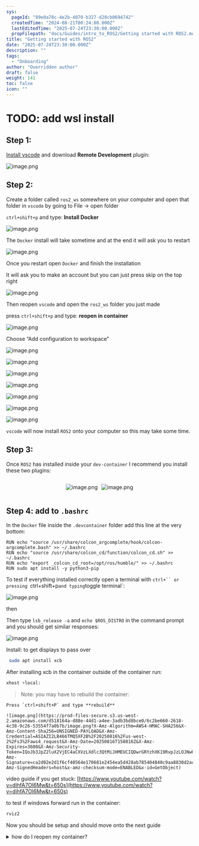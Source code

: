 ```yaml
---
sys:
  pageId: "89e0a78c-4e2b-4070-b327-d28cb0694742"
  createdTime: "2024-08-21T00:24:00.000Z"
  lastEditedTime: "2025-07-24T23:30:00.000Z"
  propFilepath: "docs/Guides/intro_to_ROS2/Getting started with ROS2.md"
title: "Getting started with ROS2"
date: "2025-07-24T23:30:00.000Z"
description: ""
tags:
  - "Onboarding"
author: "Overridden author"
draft: false
weight: 141
toc: false
icon: ""
---
```


# TODO: add wsl install

## Step 1:

[Install vscode](https://code.visualstudio.com/download) and download **Remote Development** plugin:

![image.png](https://prod-files-secure.s3.us-west-2.amazonaws.com/d518164a-d88e-44d1-a4ee-3adb3bd8bce0/efb52993-1881-4a40-b95e-6f020334f022/image.png?X-Amz-Algorithm=AWS4-HMAC-SHA256&X-Amz-Content-Sha256=UNSIGNED-PAYLOAD&X-Amz-Credential=ASIAZI2LB46673X65ORV%2F20250816%2Fus-west-2%2Fs3%2Faws4_request&X-Amz-Date=20250816T150804Z&X-Amz-Expires=3600&X-Amz-Security-Token=IQoJb3JpZ2luX2VjEC4aCXVzLXdlc3QtMiJIMEYCIQDJyuxRgqsb0ikiECgOPU1sBf4b9Rz4yIeO7RyVoAAKDgIhAPl6sck%2Fr3uQsClxbnYocTpK1iCWaBBDcBHqLwYEStDNKv8DCHcQABoMNjM3NDIzMTgzODA1IgwVGxkyo2FaKWloNAIq3APCM1hFFLFGyoqWjX6BSu35qdsi1LsM8mNpEZWEnQ6kwqV65kVrHNMCncbwsSz%2FibR%2F4Dqitd4PSdqVT7uoRzrRCI2%2FATU%2FCusH4ntXvgDQKrRIfVznkZjzgX5IczuGoEdJwQ4p9pVkWjFpCJSqHAW6llaJiYaZIPFSJPrb7isv%2Bq0Z9BpnxKjvPJL5IH24F%2BVCYRNxhqFGRyjkflrgkVJ7vsWGucFCDPwGlRXjQ93U5Oo%2B64YtDUZ9LIllO7ZMsBRYFu7fqO5xkVNw6afFw2I3%2ByEBcdsEDp5s7i3FtMLqLS9KNzva1M2F%2B9gmrnnAht2i1T8EPqDrKTDclJFv7CLcmN8%2BPwI2vSrUa2UU8klBtiEEvklymHiKnzNlilEUH7WbbWqbcVZ%2FNfv46gK8kBYrTnF44YDB3V9uKqJudo2SQvq843qjRfnWVOIlvmRj3FjhJU8yGEu6y%2FK5y2NW2KsfXpNe5KKoHu2ZAvu6PwYOZVfyhY2AW4klaCds3XVrLVsG7SwDQOEEdgQVg6vl%2FO0OU2IiKPl4C6ymlLF466cVUGJHHG7gyurHoFpBlmYfmy5%2FZMTbXocfV49TEXDaPRatbpUwdu8gZg9FCkGa%2BE%2FVbkS%2FwIefIV7kUr6WpTCzmILFBjqkAfC2PW%2B5HIcOL6%2BtfjFVA8BtLbRUPDXGiIHgzF3uRa3ctIyAejYqeUE%2BemlPdxct20IgYwxC35olC5EnwQFU5KSHcvensiEboUENlsyhLPhg0VZUppy80NyqSPGj9vj7YWr6ju4Gt8F%2BaKVxhjMjuz1c%2F9LrY32LjSEAP%2FBg1Kcd8c%2F1MWJrynnBWp0K6r%2FyhToEJliXfybiWjJDOF8b20322h%2FF&X-Amz-Signature=81de4c3411c80a18421bb96532179420401122c3527a17bcea9aa68c96d74e4f&X-Amz-SignedHeaders=host&x-amz-checksum-mode=ENABLED&x-id=GetObject)

## Step 2:

Create a folder called `ros2_ws` somewhere on your computer and open that folder in `vscode` by going to File → open folder 

`ctrl+shift+p` and type: **Install Docker**

![image.png](https://prod-files-secure.s3.us-west-2.amazonaws.com/d518164a-d88e-44d1-a4ee-3adb3bd8bce0/2269dc0e-1cd5-47ff-bceb-c04ad9b2eab0/image.png?X-Amz-Algorithm=AWS4-HMAC-SHA256&X-Amz-Content-Sha256=UNSIGNED-PAYLOAD&X-Amz-Credential=ASIAZI2LB46673X65ORV%2F20250816%2Fus-west-2%2Fs3%2Faws4_request&X-Amz-Date=20250816T150804Z&X-Amz-Expires=3600&X-Amz-Security-Token=IQoJb3JpZ2luX2VjEC4aCXVzLXdlc3QtMiJIMEYCIQDJyuxRgqsb0ikiECgOPU1sBf4b9Rz4yIeO7RyVoAAKDgIhAPl6sck%2Fr3uQsClxbnYocTpK1iCWaBBDcBHqLwYEStDNKv8DCHcQABoMNjM3NDIzMTgzODA1IgwVGxkyo2FaKWloNAIq3APCM1hFFLFGyoqWjX6BSu35qdsi1LsM8mNpEZWEnQ6kwqV65kVrHNMCncbwsSz%2FibR%2F4Dqitd4PSdqVT7uoRzrRCI2%2FATU%2FCusH4ntXvgDQKrRIfVznkZjzgX5IczuGoEdJwQ4p9pVkWjFpCJSqHAW6llaJiYaZIPFSJPrb7isv%2Bq0Z9BpnxKjvPJL5IH24F%2BVCYRNxhqFGRyjkflrgkVJ7vsWGucFCDPwGlRXjQ93U5Oo%2B64YtDUZ9LIllO7ZMsBRYFu7fqO5xkVNw6afFw2I3%2ByEBcdsEDp5s7i3FtMLqLS9KNzva1M2F%2B9gmrnnAht2i1T8EPqDrKTDclJFv7CLcmN8%2BPwI2vSrUa2UU8klBtiEEvklymHiKnzNlilEUH7WbbWqbcVZ%2FNfv46gK8kBYrTnF44YDB3V9uKqJudo2SQvq843qjRfnWVOIlvmRj3FjhJU8yGEu6y%2FK5y2NW2KsfXpNe5KKoHu2ZAvu6PwYOZVfyhY2AW4klaCds3XVrLVsG7SwDQOEEdgQVg6vl%2FO0OU2IiKPl4C6ymlLF466cVUGJHHG7gyurHoFpBlmYfmy5%2FZMTbXocfV49TEXDaPRatbpUwdu8gZg9FCkGa%2BE%2FVbkS%2FwIefIV7kUr6WpTCzmILFBjqkAfC2PW%2B5HIcOL6%2BtfjFVA8BtLbRUPDXGiIHgzF3uRa3ctIyAejYqeUE%2BemlPdxct20IgYwxC35olC5EnwQFU5KSHcvensiEboUENlsyhLPhg0VZUppy80NyqSPGj9vj7YWr6ju4Gt8F%2BaKVxhjMjuz1c%2F9LrY32LjSEAP%2FBg1Kcd8c%2F1MWJrynnBWp0K6r%2FyhToEJliXfybiWjJDOF8b20322h%2FF&X-Amz-Signature=67c2661ab10914b37c07a3d2445a507d9117d0d2d2e314db000b3fe85fcabc7c&X-Amz-SignedHeaders=host&x-amz-checksum-mode=ENABLED&x-id=GetObject)

The `Docker` install will take sometime and at the end it will ask you to restart

![image.png](https://prod-files-secure.s3.us-west-2.amazonaws.com/d518164a-d88e-44d1-a4ee-3adb3bd8bce0/ed233f78-be33-4b1f-b89c-9c346c0e961e/image.png?X-Amz-Algorithm=AWS4-HMAC-SHA256&X-Amz-Content-Sha256=UNSIGNED-PAYLOAD&X-Amz-Credential=ASIAZI2LB46673X65ORV%2F20250816%2Fus-west-2%2Fs3%2Faws4_request&X-Amz-Date=20250816T150804Z&X-Amz-Expires=3600&X-Amz-Security-Token=IQoJb3JpZ2luX2VjEC4aCXVzLXdlc3QtMiJIMEYCIQDJyuxRgqsb0ikiECgOPU1sBf4b9Rz4yIeO7RyVoAAKDgIhAPl6sck%2Fr3uQsClxbnYocTpK1iCWaBBDcBHqLwYEStDNKv8DCHcQABoMNjM3NDIzMTgzODA1IgwVGxkyo2FaKWloNAIq3APCM1hFFLFGyoqWjX6BSu35qdsi1LsM8mNpEZWEnQ6kwqV65kVrHNMCncbwsSz%2FibR%2F4Dqitd4PSdqVT7uoRzrRCI2%2FATU%2FCusH4ntXvgDQKrRIfVznkZjzgX5IczuGoEdJwQ4p9pVkWjFpCJSqHAW6llaJiYaZIPFSJPrb7isv%2Bq0Z9BpnxKjvPJL5IH24F%2BVCYRNxhqFGRyjkflrgkVJ7vsWGucFCDPwGlRXjQ93U5Oo%2B64YtDUZ9LIllO7ZMsBRYFu7fqO5xkVNw6afFw2I3%2ByEBcdsEDp5s7i3FtMLqLS9KNzva1M2F%2B9gmrnnAht2i1T8EPqDrKTDclJFv7CLcmN8%2BPwI2vSrUa2UU8klBtiEEvklymHiKnzNlilEUH7WbbWqbcVZ%2FNfv46gK8kBYrTnF44YDB3V9uKqJudo2SQvq843qjRfnWVOIlvmRj3FjhJU8yGEu6y%2FK5y2NW2KsfXpNe5KKoHu2ZAvu6PwYOZVfyhY2AW4klaCds3XVrLVsG7SwDQOEEdgQVg6vl%2FO0OU2IiKPl4C6ymlLF466cVUGJHHG7gyurHoFpBlmYfmy5%2FZMTbXocfV49TEXDaPRatbpUwdu8gZg9FCkGa%2BE%2FVbkS%2FwIefIV7kUr6WpTCzmILFBjqkAfC2PW%2B5HIcOL6%2BtfjFVA8BtLbRUPDXGiIHgzF3uRa3ctIyAejYqeUE%2BemlPdxct20IgYwxC35olC5EnwQFU5KSHcvensiEboUENlsyhLPhg0VZUppy80NyqSPGj9vj7YWr6ju4Gt8F%2BaKVxhjMjuz1c%2F9LrY32LjSEAP%2FBg1Kcd8c%2F1MWJrynnBWp0K6r%2FyhToEJliXfybiWjJDOF8b20322h%2FF&X-Amz-Signature=af2ee69873ef379e029b8a6d49da7144d490bae5303a4be04fea88541696ae01&X-Amz-SignedHeaders=host&x-amz-checksum-mode=ENABLED&x-id=GetObject)

Once you restart open `Docker` and finish the installation

It will ask you to make an account but you can just press skip on the top right

![image.png](https://prod-files-secure.s3.us-west-2.amazonaws.com/d518164a-d88e-44d1-a4ee-3adb3bd8bce0/21010ad9-1659-4fd9-9f59-9932a09b2a3d/image.png?X-Amz-Algorithm=AWS4-HMAC-SHA256&X-Amz-Content-Sha256=UNSIGNED-PAYLOAD&X-Amz-Credential=ASIAZI2LB46673X65ORV%2F20250816%2Fus-west-2%2Fs3%2Faws4_request&X-Amz-Date=20250816T150804Z&X-Amz-Expires=3600&X-Amz-Security-Token=IQoJb3JpZ2luX2VjEC4aCXVzLXdlc3QtMiJIMEYCIQDJyuxRgqsb0ikiECgOPU1sBf4b9Rz4yIeO7RyVoAAKDgIhAPl6sck%2Fr3uQsClxbnYocTpK1iCWaBBDcBHqLwYEStDNKv8DCHcQABoMNjM3NDIzMTgzODA1IgwVGxkyo2FaKWloNAIq3APCM1hFFLFGyoqWjX6BSu35qdsi1LsM8mNpEZWEnQ6kwqV65kVrHNMCncbwsSz%2FibR%2F4Dqitd4PSdqVT7uoRzrRCI2%2FATU%2FCusH4ntXvgDQKrRIfVznkZjzgX5IczuGoEdJwQ4p9pVkWjFpCJSqHAW6llaJiYaZIPFSJPrb7isv%2Bq0Z9BpnxKjvPJL5IH24F%2BVCYRNxhqFGRyjkflrgkVJ7vsWGucFCDPwGlRXjQ93U5Oo%2B64YtDUZ9LIllO7ZMsBRYFu7fqO5xkVNw6afFw2I3%2ByEBcdsEDp5s7i3FtMLqLS9KNzva1M2F%2B9gmrnnAht2i1T8EPqDrKTDclJFv7CLcmN8%2BPwI2vSrUa2UU8klBtiEEvklymHiKnzNlilEUH7WbbWqbcVZ%2FNfv46gK8kBYrTnF44YDB3V9uKqJudo2SQvq843qjRfnWVOIlvmRj3FjhJU8yGEu6y%2FK5y2NW2KsfXpNe5KKoHu2ZAvu6PwYOZVfyhY2AW4klaCds3XVrLVsG7SwDQOEEdgQVg6vl%2FO0OU2IiKPl4C6ymlLF466cVUGJHHG7gyurHoFpBlmYfmy5%2FZMTbXocfV49TEXDaPRatbpUwdu8gZg9FCkGa%2BE%2FVbkS%2FwIefIV7kUr6WpTCzmILFBjqkAfC2PW%2B5HIcOL6%2BtfjFVA8BtLbRUPDXGiIHgzF3uRa3ctIyAejYqeUE%2BemlPdxct20IgYwxC35olC5EnwQFU5KSHcvensiEboUENlsyhLPhg0VZUppy80NyqSPGj9vj7YWr6ju4Gt8F%2BaKVxhjMjuz1c%2F9LrY32LjSEAP%2FBg1Kcd8c%2F1MWJrynnBWp0K6r%2FyhToEJliXfybiWjJDOF8b20322h%2FF&X-Amz-Signature=b159f7c4ab311be4460b10e7b4bf652a707550a6bdf2fac365c2246a708ed445&X-Amz-SignedHeaders=host&x-amz-checksum-mode=ENABLED&x-id=GetObject)

Then reopen `vscode` and open the `ros2_ws` folder you just made

press `ctrl+shift+p` and type: **reopen in container**

![image.png](https://prod-files-secure.s3.us-west-2.amazonaws.com/d518164a-d88e-44d1-a4ee-3adb3bd8bce0/4e93b8c2-41ad-488c-8095-c74205196118/image.png?X-Amz-Algorithm=AWS4-HMAC-SHA256&X-Amz-Content-Sha256=UNSIGNED-PAYLOAD&X-Amz-Credential=ASIAZI2LB46673X65ORV%2F20250816%2Fus-west-2%2Fs3%2Faws4_request&X-Amz-Date=20250816T150804Z&X-Amz-Expires=3600&X-Amz-Security-Token=IQoJb3JpZ2luX2VjEC4aCXVzLXdlc3QtMiJIMEYCIQDJyuxRgqsb0ikiECgOPU1sBf4b9Rz4yIeO7RyVoAAKDgIhAPl6sck%2Fr3uQsClxbnYocTpK1iCWaBBDcBHqLwYEStDNKv8DCHcQABoMNjM3NDIzMTgzODA1IgwVGxkyo2FaKWloNAIq3APCM1hFFLFGyoqWjX6BSu35qdsi1LsM8mNpEZWEnQ6kwqV65kVrHNMCncbwsSz%2FibR%2F4Dqitd4PSdqVT7uoRzrRCI2%2FATU%2FCusH4ntXvgDQKrRIfVznkZjzgX5IczuGoEdJwQ4p9pVkWjFpCJSqHAW6llaJiYaZIPFSJPrb7isv%2Bq0Z9BpnxKjvPJL5IH24F%2BVCYRNxhqFGRyjkflrgkVJ7vsWGucFCDPwGlRXjQ93U5Oo%2B64YtDUZ9LIllO7ZMsBRYFu7fqO5xkVNw6afFw2I3%2ByEBcdsEDp5s7i3FtMLqLS9KNzva1M2F%2B9gmrnnAht2i1T8EPqDrKTDclJFv7CLcmN8%2BPwI2vSrUa2UU8klBtiEEvklymHiKnzNlilEUH7WbbWqbcVZ%2FNfv46gK8kBYrTnF44YDB3V9uKqJudo2SQvq843qjRfnWVOIlvmRj3FjhJU8yGEu6y%2FK5y2NW2KsfXpNe5KKoHu2ZAvu6PwYOZVfyhY2AW4klaCds3XVrLVsG7SwDQOEEdgQVg6vl%2FO0OU2IiKPl4C6ymlLF466cVUGJHHG7gyurHoFpBlmYfmy5%2FZMTbXocfV49TEXDaPRatbpUwdu8gZg9FCkGa%2BE%2FVbkS%2FwIefIV7kUr6WpTCzmILFBjqkAfC2PW%2B5HIcOL6%2BtfjFVA8BtLbRUPDXGiIHgzF3uRa3ctIyAejYqeUE%2BemlPdxct20IgYwxC35olC5EnwQFU5KSHcvensiEboUENlsyhLPhg0VZUppy80NyqSPGj9vj7YWr6ju4Gt8F%2BaKVxhjMjuz1c%2F9LrY32LjSEAP%2FBg1Kcd8c%2F1MWJrynnBWp0K6r%2FyhToEJliXfybiWjJDOF8b20322h%2FF&X-Amz-Signature=e623f24104634783affb468d517bf361132466fd45f71613499b34bdf612da8d&X-Amz-SignedHeaders=host&x-amz-checksum-mode=ENABLED&x-id=GetObject)

Choose “Add configuration to workspace”

![image.png](https://prod-files-secure.s3.us-west-2.amazonaws.com/d518164a-d88e-44d1-a4ee-3adb3bd8bce0/9560b282-5060-4989-ba37-97e7b2c22476/image.png?X-Amz-Algorithm=AWS4-HMAC-SHA256&X-Amz-Content-Sha256=UNSIGNED-PAYLOAD&X-Amz-Credential=ASIAZI2LB46673X65ORV%2F20250816%2Fus-west-2%2Fs3%2Faws4_request&X-Amz-Date=20250816T150804Z&X-Amz-Expires=3600&X-Amz-Security-Token=IQoJb3JpZ2luX2VjEC4aCXVzLXdlc3QtMiJIMEYCIQDJyuxRgqsb0ikiECgOPU1sBf4b9Rz4yIeO7RyVoAAKDgIhAPl6sck%2Fr3uQsClxbnYocTpK1iCWaBBDcBHqLwYEStDNKv8DCHcQABoMNjM3NDIzMTgzODA1IgwVGxkyo2FaKWloNAIq3APCM1hFFLFGyoqWjX6BSu35qdsi1LsM8mNpEZWEnQ6kwqV65kVrHNMCncbwsSz%2FibR%2F4Dqitd4PSdqVT7uoRzrRCI2%2FATU%2FCusH4ntXvgDQKrRIfVznkZjzgX5IczuGoEdJwQ4p9pVkWjFpCJSqHAW6llaJiYaZIPFSJPrb7isv%2Bq0Z9BpnxKjvPJL5IH24F%2BVCYRNxhqFGRyjkflrgkVJ7vsWGucFCDPwGlRXjQ93U5Oo%2B64YtDUZ9LIllO7ZMsBRYFu7fqO5xkVNw6afFw2I3%2ByEBcdsEDp5s7i3FtMLqLS9KNzva1M2F%2B9gmrnnAht2i1T8EPqDrKTDclJFv7CLcmN8%2BPwI2vSrUa2UU8klBtiEEvklymHiKnzNlilEUH7WbbWqbcVZ%2FNfv46gK8kBYrTnF44YDB3V9uKqJudo2SQvq843qjRfnWVOIlvmRj3FjhJU8yGEu6y%2FK5y2NW2KsfXpNe5KKoHu2ZAvu6PwYOZVfyhY2AW4klaCds3XVrLVsG7SwDQOEEdgQVg6vl%2FO0OU2IiKPl4C6ymlLF466cVUGJHHG7gyurHoFpBlmYfmy5%2FZMTbXocfV49TEXDaPRatbpUwdu8gZg9FCkGa%2BE%2FVbkS%2FwIefIV7kUr6WpTCzmILFBjqkAfC2PW%2B5HIcOL6%2BtfjFVA8BtLbRUPDXGiIHgzF3uRa3ctIyAejYqeUE%2BemlPdxct20IgYwxC35olC5EnwQFU5KSHcvensiEboUENlsyhLPhg0VZUppy80NyqSPGj9vj7YWr6ju4Gt8F%2BaKVxhjMjuz1c%2F9LrY32LjSEAP%2FBg1Kcd8c%2F1MWJrynnBWp0K6r%2FyhToEJliXfybiWjJDOF8b20322h%2FF&X-Amz-Signature=11735492b0a0ca500dd185c8a099bd0ec2fe260a3ffbc9b0735a565ef3221bd9&X-Amz-SignedHeaders=host&x-amz-checksum-mode=ENABLED&x-id=GetObject)

![image.png](https://prod-files-secure.s3.us-west-2.amazonaws.com/d518164a-d88e-44d1-a4ee-3adb3bd8bce0/2ee63f81-886b-48e8-a553-dc6e5eac99e4/image.png?X-Amz-Algorithm=AWS4-HMAC-SHA256&X-Amz-Content-Sha256=UNSIGNED-PAYLOAD&X-Amz-Credential=ASIAZI2LB46673X65ORV%2F20250816%2Fus-west-2%2Fs3%2Faws4_request&X-Amz-Date=20250816T150804Z&X-Amz-Expires=3600&X-Amz-Security-Token=IQoJb3JpZ2luX2VjEC4aCXVzLXdlc3QtMiJIMEYCIQDJyuxRgqsb0ikiECgOPU1sBf4b9Rz4yIeO7RyVoAAKDgIhAPl6sck%2Fr3uQsClxbnYocTpK1iCWaBBDcBHqLwYEStDNKv8DCHcQABoMNjM3NDIzMTgzODA1IgwVGxkyo2FaKWloNAIq3APCM1hFFLFGyoqWjX6BSu35qdsi1LsM8mNpEZWEnQ6kwqV65kVrHNMCncbwsSz%2FibR%2F4Dqitd4PSdqVT7uoRzrRCI2%2FATU%2FCusH4ntXvgDQKrRIfVznkZjzgX5IczuGoEdJwQ4p9pVkWjFpCJSqHAW6llaJiYaZIPFSJPrb7isv%2Bq0Z9BpnxKjvPJL5IH24F%2BVCYRNxhqFGRyjkflrgkVJ7vsWGucFCDPwGlRXjQ93U5Oo%2B64YtDUZ9LIllO7ZMsBRYFu7fqO5xkVNw6afFw2I3%2ByEBcdsEDp5s7i3FtMLqLS9KNzva1M2F%2B9gmrnnAht2i1T8EPqDrKTDclJFv7CLcmN8%2BPwI2vSrUa2UU8klBtiEEvklymHiKnzNlilEUH7WbbWqbcVZ%2FNfv46gK8kBYrTnF44YDB3V9uKqJudo2SQvq843qjRfnWVOIlvmRj3FjhJU8yGEu6y%2FK5y2NW2KsfXpNe5KKoHu2ZAvu6PwYOZVfyhY2AW4klaCds3XVrLVsG7SwDQOEEdgQVg6vl%2FO0OU2IiKPl4C6ymlLF466cVUGJHHG7gyurHoFpBlmYfmy5%2FZMTbXocfV49TEXDaPRatbpUwdu8gZg9FCkGa%2BE%2FVbkS%2FwIefIV7kUr6WpTCzmILFBjqkAfC2PW%2B5HIcOL6%2BtfjFVA8BtLbRUPDXGiIHgzF3uRa3ctIyAejYqeUE%2BemlPdxct20IgYwxC35olC5EnwQFU5KSHcvensiEboUENlsyhLPhg0VZUppy80NyqSPGj9vj7YWr6ju4Gt8F%2BaKVxhjMjuz1c%2F9LrY32LjSEAP%2FBg1Kcd8c%2F1MWJrynnBWp0K6r%2FyhToEJliXfybiWjJDOF8b20322h%2FF&X-Amz-Signature=ea1497cb259c430a6471f28d57a4bb4d045f8e78b2c38f84768f5397114d37b6&X-Amz-SignedHeaders=host&x-amz-checksum-mode=ENABLED&x-id=GetObject)

![image.png](https://prod-files-secure.s3.us-west-2.amazonaws.com/d518164a-d88e-44d1-a4ee-3adb3bd8bce0/e0fd626c-c8b6-4b2c-95d1-fa4c26514504/image.png?X-Amz-Algorithm=AWS4-HMAC-SHA256&X-Amz-Content-Sha256=UNSIGNED-PAYLOAD&X-Amz-Credential=ASIAZI2LB46673X65ORV%2F20250816%2Fus-west-2%2Fs3%2Faws4_request&X-Amz-Date=20250816T150804Z&X-Amz-Expires=3600&X-Amz-Security-Token=IQoJb3JpZ2luX2VjEC4aCXVzLXdlc3QtMiJIMEYCIQDJyuxRgqsb0ikiECgOPU1sBf4b9Rz4yIeO7RyVoAAKDgIhAPl6sck%2Fr3uQsClxbnYocTpK1iCWaBBDcBHqLwYEStDNKv8DCHcQABoMNjM3NDIzMTgzODA1IgwVGxkyo2FaKWloNAIq3APCM1hFFLFGyoqWjX6BSu35qdsi1LsM8mNpEZWEnQ6kwqV65kVrHNMCncbwsSz%2FibR%2F4Dqitd4PSdqVT7uoRzrRCI2%2FATU%2FCusH4ntXvgDQKrRIfVznkZjzgX5IczuGoEdJwQ4p9pVkWjFpCJSqHAW6llaJiYaZIPFSJPrb7isv%2Bq0Z9BpnxKjvPJL5IH24F%2BVCYRNxhqFGRyjkflrgkVJ7vsWGucFCDPwGlRXjQ93U5Oo%2B64YtDUZ9LIllO7ZMsBRYFu7fqO5xkVNw6afFw2I3%2ByEBcdsEDp5s7i3FtMLqLS9KNzva1M2F%2B9gmrnnAht2i1T8EPqDrKTDclJFv7CLcmN8%2BPwI2vSrUa2UU8klBtiEEvklymHiKnzNlilEUH7WbbWqbcVZ%2FNfv46gK8kBYrTnF44YDB3V9uKqJudo2SQvq843qjRfnWVOIlvmRj3FjhJU8yGEu6y%2FK5y2NW2KsfXpNe5KKoHu2ZAvu6PwYOZVfyhY2AW4klaCds3XVrLVsG7SwDQOEEdgQVg6vl%2FO0OU2IiKPl4C6ymlLF466cVUGJHHG7gyurHoFpBlmYfmy5%2FZMTbXocfV49TEXDaPRatbpUwdu8gZg9FCkGa%2BE%2FVbkS%2FwIefIV7kUr6WpTCzmILFBjqkAfC2PW%2B5HIcOL6%2BtfjFVA8BtLbRUPDXGiIHgzF3uRa3ctIyAejYqeUE%2BemlPdxct20IgYwxC35olC5EnwQFU5KSHcvensiEboUENlsyhLPhg0VZUppy80NyqSPGj9vj7YWr6ju4Gt8F%2BaKVxhjMjuz1c%2F9LrY32LjSEAP%2FBg1Kcd8c%2F1MWJrynnBWp0K6r%2FyhToEJliXfybiWjJDOF8b20322h%2FF&X-Amz-Signature=a8f427d62ca8f6dc9301a58d8c4373adb071a809344e19ee283d1d87c8fba3c4&X-Amz-SignedHeaders=host&x-amz-checksum-mode=ENABLED&x-id=GetObject)

![image.png](https://prod-files-secure.s3.us-west-2.amazonaws.com/d518164a-d88e-44d1-a4ee-3adb3bd8bce0/a2e13f50-d2ab-4719-a4c2-7ced634bfc9d/image.png?X-Amz-Algorithm=AWS4-HMAC-SHA256&X-Amz-Content-Sha256=UNSIGNED-PAYLOAD&X-Amz-Credential=ASIAZI2LB46673X65ORV%2F20250816%2Fus-west-2%2Fs3%2Faws4_request&X-Amz-Date=20250816T150804Z&X-Amz-Expires=3600&X-Amz-Security-Token=IQoJb3JpZ2luX2VjEC4aCXVzLXdlc3QtMiJIMEYCIQDJyuxRgqsb0ikiECgOPU1sBf4b9Rz4yIeO7RyVoAAKDgIhAPl6sck%2Fr3uQsClxbnYocTpK1iCWaBBDcBHqLwYEStDNKv8DCHcQABoMNjM3NDIzMTgzODA1IgwVGxkyo2FaKWloNAIq3APCM1hFFLFGyoqWjX6BSu35qdsi1LsM8mNpEZWEnQ6kwqV65kVrHNMCncbwsSz%2FibR%2F4Dqitd4PSdqVT7uoRzrRCI2%2FATU%2FCusH4ntXvgDQKrRIfVznkZjzgX5IczuGoEdJwQ4p9pVkWjFpCJSqHAW6llaJiYaZIPFSJPrb7isv%2Bq0Z9BpnxKjvPJL5IH24F%2BVCYRNxhqFGRyjkflrgkVJ7vsWGucFCDPwGlRXjQ93U5Oo%2B64YtDUZ9LIllO7ZMsBRYFu7fqO5xkVNw6afFw2I3%2ByEBcdsEDp5s7i3FtMLqLS9KNzva1M2F%2B9gmrnnAht2i1T8EPqDrKTDclJFv7CLcmN8%2BPwI2vSrUa2UU8klBtiEEvklymHiKnzNlilEUH7WbbWqbcVZ%2FNfv46gK8kBYrTnF44YDB3V9uKqJudo2SQvq843qjRfnWVOIlvmRj3FjhJU8yGEu6y%2FK5y2NW2KsfXpNe5KKoHu2ZAvu6PwYOZVfyhY2AW4klaCds3XVrLVsG7SwDQOEEdgQVg6vl%2FO0OU2IiKPl4C6ymlLF466cVUGJHHG7gyurHoFpBlmYfmy5%2FZMTbXocfV49TEXDaPRatbpUwdu8gZg9FCkGa%2BE%2FVbkS%2FwIefIV7kUr6WpTCzmILFBjqkAfC2PW%2B5HIcOL6%2BtfjFVA8BtLbRUPDXGiIHgzF3uRa3ctIyAejYqeUE%2BemlPdxct20IgYwxC35olC5EnwQFU5KSHcvensiEboUENlsyhLPhg0VZUppy80NyqSPGj9vj7YWr6ju4Gt8F%2BaKVxhjMjuz1c%2F9LrY32LjSEAP%2FBg1Kcd8c%2F1MWJrynnBWp0K6r%2FyhToEJliXfybiWjJDOF8b20322h%2FF&X-Amz-Signature=7a53e897d419f249711de81b607e479fbb945093377828c891166e83162dd61e&X-Amz-SignedHeaders=host&x-amz-checksum-mode=ENABLED&x-id=GetObject)

![image.png](https://prod-files-secure.s3.us-west-2.amazonaws.com/d518164a-d88e-44d1-a4ee-3adb3bd8bce0/6cc478ad-aaba-4bf7-9fcc-403277ab896c/image.png?X-Amz-Algorithm=AWS4-HMAC-SHA256&X-Amz-Content-Sha256=UNSIGNED-PAYLOAD&X-Amz-Credential=ASIAZI2LB46673X65ORV%2F20250816%2Fus-west-2%2Fs3%2Faws4_request&X-Amz-Date=20250816T150804Z&X-Amz-Expires=3600&X-Amz-Security-Token=IQoJb3JpZ2luX2VjEC4aCXVzLXdlc3QtMiJIMEYCIQDJyuxRgqsb0ikiECgOPU1sBf4b9Rz4yIeO7RyVoAAKDgIhAPl6sck%2Fr3uQsClxbnYocTpK1iCWaBBDcBHqLwYEStDNKv8DCHcQABoMNjM3NDIzMTgzODA1IgwVGxkyo2FaKWloNAIq3APCM1hFFLFGyoqWjX6BSu35qdsi1LsM8mNpEZWEnQ6kwqV65kVrHNMCncbwsSz%2FibR%2F4Dqitd4PSdqVT7uoRzrRCI2%2FATU%2FCusH4ntXvgDQKrRIfVznkZjzgX5IczuGoEdJwQ4p9pVkWjFpCJSqHAW6llaJiYaZIPFSJPrb7isv%2Bq0Z9BpnxKjvPJL5IH24F%2BVCYRNxhqFGRyjkflrgkVJ7vsWGucFCDPwGlRXjQ93U5Oo%2B64YtDUZ9LIllO7ZMsBRYFu7fqO5xkVNw6afFw2I3%2ByEBcdsEDp5s7i3FtMLqLS9KNzva1M2F%2B9gmrnnAht2i1T8EPqDrKTDclJFv7CLcmN8%2BPwI2vSrUa2UU8klBtiEEvklymHiKnzNlilEUH7WbbWqbcVZ%2FNfv46gK8kBYrTnF44YDB3V9uKqJudo2SQvq843qjRfnWVOIlvmRj3FjhJU8yGEu6y%2FK5y2NW2KsfXpNe5KKoHu2ZAvu6PwYOZVfyhY2AW4klaCds3XVrLVsG7SwDQOEEdgQVg6vl%2FO0OU2IiKPl4C6ymlLF466cVUGJHHG7gyurHoFpBlmYfmy5%2FZMTbXocfV49TEXDaPRatbpUwdu8gZg9FCkGa%2BE%2FVbkS%2FwIefIV7kUr6WpTCzmILFBjqkAfC2PW%2B5HIcOL6%2BtfjFVA8BtLbRUPDXGiIHgzF3uRa3ctIyAejYqeUE%2BemlPdxct20IgYwxC35olC5EnwQFU5KSHcvensiEboUENlsyhLPhg0VZUppy80NyqSPGj9vj7YWr6ju4Gt8F%2BaKVxhjMjuz1c%2F9LrY32LjSEAP%2FBg1Kcd8c%2F1MWJrynnBWp0K6r%2FyhToEJliXfybiWjJDOF8b20322h%2FF&X-Amz-Signature=2f447ed2f1ead1b2c8d40ce07b400100dd098aa14d734aaf20b8a33ac7313004&X-Amz-SignedHeaders=host&x-amz-checksum-mode=ENABLED&x-id=GetObject)

![image.png](https://prod-files-secure.s3.us-west-2.amazonaws.com/d518164a-d88e-44d1-a4ee-3adb3bd8bce0/53255b28-f75e-430f-b9e3-c0ac8577e42b/image.png?X-Amz-Algorithm=AWS4-HMAC-SHA256&X-Amz-Content-Sha256=UNSIGNED-PAYLOAD&X-Amz-Credential=ASIAZI2LB46673X65ORV%2F20250816%2Fus-west-2%2Fs3%2Faws4_request&X-Amz-Date=20250816T150804Z&X-Amz-Expires=3600&X-Amz-Security-Token=IQoJb3JpZ2luX2VjEC4aCXVzLXdlc3QtMiJIMEYCIQDJyuxRgqsb0ikiECgOPU1sBf4b9Rz4yIeO7RyVoAAKDgIhAPl6sck%2Fr3uQsClxbnYocTpK1iCWaBBDcBHqLwYEStDNKv8DCHcQABoMNjM3NDIzMTgzODA1IgwVGxkyo2FaKWloNAIq3APCM1hFFLFGyoqWjX6BSu35qdsi1LsM8mNpEZWEnQ6kwqV65kVrHNMCncbwsSz%2FibR%2F4Dqitd4PSdqVT7uoRzrRCI2%2FATU%2FCusH4ntXvgDQKrRIfVznkZjzgX5IczuGoEdJwQ4p9pVkWjFpCJSqHAW6llaJiYaZIPFSJPrb7isv%2Bq0Z9BpnxKjvPJL5IH24F%2BVCYRNxhqFGRyjkflrgkVJ7vsWGucFCDPwGlRXjQ93U5Oo%2B64YtDUZ9LIllO7ZMsBRYFu7fqO5xkVNw6afFw2I3%2ByEBcdsEDp5s7i3FtMLqLS9KNzva1M2F%2B9gmrnnAht2i1T8EPqDrKTDclJFv7CLcmN8%2BPwI2vSrUa2UU8klBtiEEvklymHiKnzNlilEUH7WbbWqbcVZ%2FNfv46gK8kBYrTnF44YDB3V9uKqJudo2SQvq843qjRfnWVOIlvmRj3FjhJU8yGEu6y%2FK5y2NW2KsfXpNe5KKoHu2ZAvu6PwYOZVfyhY2AW4klaCds3XVrLVsG7SwDQOEEdgQVg6vl%2FO0OU2IiKPl4C6ymlLF466cVUGJHHG7gyurHoFpBlmYfmy5%2FZMTbXocfV49TEXDaPRatbpUwdu8gZg9FCkGa%2BE%2FVbkS%2FwIefIV7kUr6WpTCzmILFBjqkAfC2PW%2B5HIcOL6%2BtfjFVA8BtLbRUPDXGiIHgzF3uRa3ctIyAejYqeUE%2BemlPdxct20IgYwxC35olC5EnwQFU5KSHcvensiEboUENlsyhLPhg0VZUppy80NyqSPGj9vj7YWr6ju4Gt8F%2BaKVxhjMjuz1c%2F9LrY32LjSEAP%2FBg1Kcd8c%2F1MWJrynnBWp0K6r%2FyhToEJliXfybiWjJDOF8b20322h%2FF&X-Amz-Signature=c1fee132cddc5c3be90a1a9e6d34b1b24611da734461d213c30d9f4760b2097f&X-Amz-SignedHeaders=host&x-amz-checksum-mode=ENABLED&x-id=GetObject)

![image.png](https://prod-files-secure.s3.us-west-2.amazonaws.com/d518164a-d88e-44d1-a4ee-3adb3bd8bce0/7c562767-5af9-4ffb-97d1-327bcdf4ee00/image.png?X-Amz-Algorithm=AWS4-HMAC-SHA256&X-Amz-Content-Sha256=UNSIGNED-PAYLOAD&X-Amz-Credential=ASIAZI2LB46673X65ORV%2F20250816%2Fus-west-2%2Fs3%2Faws4_request&X-Amz-Date=20250816T150804Z&X-Amz-Expires=3600&X-Amz-Security-Token=IQoJb3JpZ2luX2VjEC4aCXVzLXdlc3QtMiJIMEYCIQDJyuxRgqsb0ikiECgOPU1sBf4b9Rz4yIeO7RyVoAAKDgIhAPl6sck%2Fr3uQsClxbnYocTpK1iCWaBBDcBHqLwYEStDNKv8DCHcQABoMNjM3NDIzMTgzODA1IgwVGxkyo2FaKWloNAIq3APCM1hFFLFGyoqWjX6BSu35qdsi1LsM8mNpEZWEnQ6kwqV65kVrHNMCncbwsSz%2FibR%2F4Dqitd4PSdqVT7uoRzrRCI2%2FATU%2FCusH4ntXvgDQKrRIfVznkZjzgX5IczuGoEdJwQ4p9pVkWjFpCJSqHAW6llaJiYaZIPFSJPrb7isv%2Bq0Z9BpnxKjvPJL5IH24F%2BVCYRNxhqFGRyjkflrgkVJ7vsWGucFCDPwGlRXjQ93U5Oo%2B64YtDUZ9LIllO7ZMsBRYFu7fqO5xkVNw6afFw2I3%2ByEBcdsEDp5s7i3FtMLqLS9KNzva1M2F%2B9gmrnnAht2i1T8EPqDrKTDclJFv7CLcmN8%2BPwI2vSrUa2UU8klBtiEEvklymHiKnzNlilEUH7WbbWqbcVZ%2FNfv46gK8kBYrTnF44YDB3V9uKqJudo2SQvq843qjRfnWVOIlvmRj3FjhJU8yGEu6y%2FK5y2NW2KsfXpNe5KKoHu2ZAvu6PwYOZVfyhY2AW4klaCds3XVrLVsG7SwDQOEEdgQVg6vl%2FO0OU2IiKPl4C6ymlLF466cVUGJHHG7gyurHoFpBlmYfmy5%2FZMTbXocfV49TEXDaPRatbpUwdu8gZg9FCkGa%2BE%2FVbkS%2FwIefIV7kUr6WpTCzmILFBjqkAfC2PW%2B5HIcOL6%2BtfjFVA8BtLbRUPDXGiIHgzF3uRa3ctIyAejYqeUE%2BemlPdxct20IgYwxC35olC5EnwQFU5KSHcvensiEboUENlsyhLPhg0VZUppy80NyqSPGj9vj7YWr6ju4Gt8F%2BaKVxhjMjuz1c%2F9LrY32LjSEAP%2FBg1Kcd8c%2F1MWJrynnBWp0K6r%2FyhToEJliXfybiWjJDOF8b20322h%2FF&X-Amz-Signature=a43d44e3f18aea1bf615381f2fb37fc7f0e38de41ef99383eb0dec58a8dc30b8&X-Amz-SignedHeaders=host&x-amz-checksum-mode=ENABLED&x-id=GetObject)

`vscode` will now install `ROS2` onto your computer so this may take some time.

## Step 3:

Once `ROS2` has installed inside your `dev-container` I recommend you install these two plugins:

<div style="display: flex;flex-direction: row; column-gap:10px; max-width: 630px;justify-content: center;">
<div>

![image.png](https://prod-files-secure.s3.us-west-2.amazonaws.com/d518164a-d88e-44d1-a4ee-3adb3bd8bce0/3fc3d550-5a54-4ba1-ba6b-faa01cdb7369/image.png?X-Amz-Algorithm=AWS4-HMAC-SHA256&X-Amz-Content-Sha256=UNSIGNED-PAYLOAD&X-Amz-Credential=ASIAZI2LB466XJFH3VL4%2F20250816%2Fus-west-2%2Fs3%2Faws4_request&X-Amz-Date=20250816T150814Z&X-Amz-Expires=3600&X-Amz-Security-Token=IQoJb3JpZ2luX2VjEC4aCXVzLXdlc3QtMiJHMEUCIQClP5TUO%2BUQ%2BKj8q5TQdId4g%2Bh6%2FYaWPzT247JbqyPKhwIgetgZp5XVLy6OnltOMkwQ0tPHisKx8N136zfFh7wMMGwq%2FwMIdxAAGgw2Mzc0MjMxODM4MDUiDOm1hTG0JcK5%2BTfCRSrcA17coneLybN4g%2BAXq9gD2QUh3Rpv%2BxNPBo%2FK5ttay3dBN28AuCODSdsl8WwTvmxn26BNnufPcKD9hn%2BPlwtHhPK315rE%2BGyGh4JaU5%2FkJJgL4LFixF0pIa5k%2FyqEt3fRVB8KiDY1Fg0aOMFj3KzyJxVk6oKDkS2E6LBpUgRuJXW5oK%2F8qtMcN35R15CV5R3swuA548QwCOLjqCkKRkBuqZozx6du6KLLyjylGrWEZVcKZpGTVCLsOSoJ%2FQhahWGRx9wQOS64oBYBLpRgWGSLNZcIlShNU6RMTUydiqiw8iEKvCc2iYGDhNvN%2Ba4U4K7lqGIy5Tl6gnxzJRUb6g2vh62TC%2B2bL7E8jbcSHSsbjHa7G9Q4KcFEUxltreXvyqVuYQhkNO%2B4nz1HWz5NrIbbx1G48T4CcxtJOZ0pORP%2Fg2JyHPcqCne4g4Oly4fwSrsOZ3%2FdlmKpXnmPFsmknrhGhZ9vIWyRjqgKS433xajVKJ8WcjfGpYQ79FHofL5cCGdNtuGa6k48ts39vfw9pG88Iuhww9sxKkQvCv%2Bz2JNwXObva%2B%2Ft5xY3kkyWo0pGN8oVK0cTeTXmGfq8TEFA3l58D8Yyr97XxevLJE2NnJJo1pG5An0wsdvyAYk5s1ARMJ2egsUGOqUB2sCrG1Y02UEeR9P56AwOxvUN1D0cwKW%2Bu2jyWbDihjN3YGCWPe0fN4QxrPuF4neQMJzT6fHvveVsNZ7yPDS7F%2Fa7%2B%2FQ3GrX8gbeYy23rGjoGkicSRitLIPS8MoVzS%2BwxX3bD%2BU9w5RCEa2XoXxVuCXq3v%2FIUqC%2B1UfFf2ifjfh8%2BLVYz9tTD%2FKsdUshofXNBVNaL%2BJmx%2B5gkI4NJ%2BwfCxHIfhPE9&X-Amz-Signature=16d82dd625b2f334827b1897b538df7bd802a9aeae0d3003622645cd6ce3013d&X-Amz-SignedHeaders=host&x-amz-checksum-mode=ENABLED&x-id=GetObject)

</div>
<div>

![image.png](https://prod-files-secure.s3.us-west-2.amazonaws.com/d518164a-d88e-44d1-a4ee-3adb3bd8bce0/d994cc66-13c2-4093-a5a3-f84cf4601a82/image.png?X-Amz-Algorithm=AWS4-HMAC-SHA256&X-Amz-Content-Sha256=UNSIGNED-PAYLOAD&X-Amz-Credential=ASIAZI2LB466UGHJCPVN%2F20250816%2Fus-west-2%2Fs3%2Faws4_request&X-Amz-Date=20250816T150814Z&X-Amz-Expires=3600&X-Amz-Security-Token=IQoJb3JpZ2luX2VjEC4aCXVzLXdlc3QtMiJIMEYCIQCmd6Ta%2B%2BI75OVtHUM7wpO6NyAAMwTd1Tj0F8aXhrLZuAIhANRCu0oDrVxSlGQriGf92Cd6%2BYOWcGoJo0sW%2BronYNytKv8DCHcQABoMNjM3NDIzMTgzODA1IgzboPmX4nm2QLz%2Fv9Uq3APy2QNTfaju9TjKRT7DrybfQY759B3JXqPlpbNSv%2BLB%2Ba1AcV8I3%2F%2BDczFAYXMvZ%2FpBMyrHENQmwqU7OYTBaCPv1qVX%2F4Sg0ItdYMQ%2FMJitAwSl6G5q25D1Yn8A2AspUdHTZslo1AhmT5yvIjaajii5%2Bf2lN6nuLB5fcQ5MpO4c2Ri%2BH0%2FxisGPaIS0841qR4fYUJ7e7AKUQY4utmyXGfuYwW9cZSDQVMcMuCUNQ1eRa%2BF8Le%2B42eq%2FGgRacy1WA2%2F6y6OVGhwfHlUmEdzkJaiuzYY1tE9Pn%2F0JaORuIiPJFlJPxQkV%2FaWiOH3oTWeB0lVZzmvN99%2F3oTd65WEFTODCcPx4nn96W9eEPGySO6H4MH7KnEHk%2FYLM%2FVcV14tEdB%2F10Dtfuov2WiQqaKBN6cHYvda96meOlA7%2FuGWWhUbOsWzrbkyvBV%2Bn6tHzqk7JqQMUfYsXaMSHH8zjVrb%2FWpjmQ9eOLJFp2ZTKiZq1xv4VGmb24cr1Ow%2FZUYUqLjS%2BxAMd6McGGiTzHFms7bluOebGhZK5IJwaeQP14iCMaAZDs8qrbGcwlCGVUJHM4oC8XHZNdtmh90c%2BatEAbUMeEYX7QXO4mkB3NQgqhwmAXv8Eoe4MFC7tBea7rqgOrjCenYLFBjqkASxfCq97zoma%2Fjo%2BM4o%2F%2FlEIiikx0e4M7yK%2BLJiByG1o7BSlVid6ZN3eQ0xykWbIFStb8ZdIaE1ASKUMjtI2jiIDKxlXEUJF0WgWcnTxAv4V8CUloXF52UVoN%2FhmhXsxlPrK1g0Yp2GSZBEAKJ8h2Q7HPoRDtPweUpRbYEYDwAcAbqPRox5R2bCMJp8P%2BZEQBYZVBs%2F8vjgKPoAUfMH2zrFoynh1&X-Amz-Signature=4cfddbd58245b6a36ccdbd23525008cb78dc7a4e9326510f2b344dec1fb86967&X-Amz-SignedHeaders=host&x-amz-checksum-mode=ENABLED&x-id=GetObject)

</div>
</div>

## Step 4: add to `.bashrc`

In the `Docker` file inside the `.devcontainer` folder add this line at the very bottom: 

```docker
RUN echo "source /usr/share/colcon_argcomplete/hook/colcon-argcomplete.bash" >> ~/.bashrc
RUN echo "source /usr/share/colcon_cd/function/colcon_cd.sh" >> ~/.bashrc
RUN echo "export _colcon_cd_root=/opt/ros/humble/" >> ~/.bashrc
RUN sudo apt install -y python3-pip 
```

To test if everything installed correctly open a terminal with `ctrl+`` or pressing `ctrl+shift+p` and typing `toggle terminal`:

![image.png](https://prod-files-secure.s3.us-west-2.amazonaws.com/d518164a-d88e-44d1-a4ee-3adb3bd8bce0/6a4943d8-b04e-4c02-9a58-775f3384d1a5/image.png?X-Amz-Algorithm=AWS4-HMAC-SHA256&X-Amz-Content-Sha256=UNSIGNED-PAYLOAD&X-Amz-Credential=ASIAZI2LB46673X65ORV%2F20250816%2Fus-west-2%2Fs3%2Faws4_request&X-Amz-Date=20250816T150804Z&X-Amz-Expires=3600&X-Amz-Security-Token=IQoJb3JpZ2luX2VjEC4aCXVzLXdlc3QtMiJIMEYCIQDJyuxRgqsb0ikiECgOPU1sBf4b9Rz4yIeO7RyVoAAKDgIhAPl6sck%2Fr3uQsClxbnYocTpK1iCWaBBDcBHqLwYEStDNKv8DCHcQABoMNjM3NDIzMTgzODA1IgwVGxkyo2FaKWloNAIq3APCM1hFFLFGyoqWjX6BSu35qdsi1LsM8mNpEZWEnQ6kwqV65kVrHNMCncbwsSz%2FibR%2F4Dqitd4PSdqVT7uoRzrRCI2%2FATU%2FCusH4ntXvgDQKrRIfVznkZjzgX5IczuGoEdJwQ4p9pVkWjFpCJSqHAW6llaJiYaZIPFSJPrb7isv%2Bq0Z9BpnxKjvPJL5IH24F%2BVCYRNxhqFGRyjkflrgkVJ7vsWGucFCDPwGlRXjQ93U5Oo%2B64YtDUZ9LIllO7ZMsBRYFu7fqO5xkVNw6afFw2I3%2ByEBcdsEDp5s7i3FtMLqLS9KNzva1M2F%2B9gmrnnAht2i1T8EPqDrKTDclJFv7CLcmN8%2BPwI2vSrUa2UU8klBtiEEvklymHiKnzNlilEUH7WbbWqbcVZ%2FNfv46gK8kBYrTnF44YDB3V9uKqJudo2SQvq843qjRfnWVOIlvmRj3FjhJU8yGEu6y%2FK5y2NW2KsfXpNe5KKoHu2ZAvu6PwYOZVfyhY2AW4klaCds3XVrLVsG7SwDQOEEdgQVg6vl%2FO0OU2IiKPl4C6ymlLF466cVUGJHHG7gyurHoFpBlmYfmy5%2FZMTbXocfV49TEXDaPRatbpUwdu8gZg9FCkGa%2BE%2FVbkS%2FwIefIV7kUr6WpTCzmILFBjqkAfC2PW%2B5HIcOL6%2BtfjFVA8BtLbRUPDXGiIHgzF3uRa3ctIyAejYqeUE%2BemlPdxct20IgYwxC35olC5EnwQFU5KSHcvensiEboUENlsyhLPhg0VZUppy80NyqSPGj9vj7YWr6ju4Gt8F%2BaKVxhjMjuz1c%2F9LrY32LjSEAP%2FBg1Kcd8c%2F1MWJrynnBWp0K6r%2FyhToEJliXfybiWjJDOF8b20322h%2FF&X-Amz-Signature=806603473add786ebe5500d419ac860e0f62ae0ac78f9b3b0b53b31d6218e8da&X-Amz-SignedHeaders=host&x-amz-checksum-mode=ENABLED&x-id=GetObject)

then 

Then type `lsb_release -a` and `echo $ROS_DISTRO` in the command prompt and you should get similar responses:

![image.png](https://prod-files-secure.s3.us-west-2.amazonaws.com/d518164a-d88e-44d1-a4ee-3adb3bd8bce0/3e635dec-a805-4e85-8b9e-d000e5b71a4e/image.png?X-Amz-Algorithm=AWS4-HMAC-SHA256&X-Amz-Content-Sha256=UNSIGNED-PAYLOAD&X-Amz-Credential=ASIAZI2LB46673X65ORV%2F20250816%2Fus-west-2%2Fs3%2Faws4_request&X-Amz-Date=20250816T150804Z&X-Amz-Expires=3600&X-Amz-Security-Token=IQoJb3JpZ2luX2VjEC4aCXVzLXdlc3QtMiJIMEYCIQDJyuxRgqsb0ikiECgOPU1sBf4b9Rz4yIeO7RyVoAAKDgIhAPl6sck%2Fr3uQsClxbnYocTpK1iCWaBBDcBHqLwYEStDNKv8DCHcQABoMNjM3NDIzMTgzODA1IgwVGxkyo2FaKWloNAIq3APCM1hFFLFGyoqWjX6BSu35qdsi1LsM8mNpEZWEnQ6kwqV65kVrHNMCncbwsSz%2FibR%2F4Dqitd4PSdqVT7uoRzrRCI2%2FATU%2FCusH4ntXvgDQKrRIfVznkZjzgX5IczuGoEdJwQ4p9pVkWjFpCJSqHAW6llaJiYaZIPFSJPrb7isv%2Bq0Z9BpnxKjvPJL5IH24F%2BVCYRNxhqFGRyjkflrgkVJ7vsWGucFCDPwGlRXjQ93U5Oo%2B64YtDUZ9LIllO7ZMsBRYFu7fqO5xkVNw6afFw2I3%2ByEBcdsEDp5s7i3FtMLqLS9KNzva1M2F%2B9gmrnnAht2i1T8EPqDrKTDclJFv7CLcmN8%2BPwI2vSrUa2UU8klBtiEEvklymHiKnzNlilEUH7WbbWqbcVZ%2FNfv46gK8kBYrTnF44YDB3V9uKqJudo2SQvq843qjRfnWVOIlvmRj3FjhJU8yGEu6y%2FK5y2NW2KsfXpNe5KKoHu2ZAvu6PwYOZVfyhY2AW4klaCds3XVrLVsG7SwDQOEEdgQVg6vl%2FO0OU2IiKPl4C6ymlLF466cVUGJHHG7gyurHoFpBlmYfmy5%2FZMTbXocfV49TEXDaPRatbpUwdu8gZg9FCkGa%2BE%2FVbkS%2FwIefIV7kUr6WpTCzmILFBjqkAfC2PW%2B5HIcOL6%2BtfjFVA8BtLbRUPDXGiIHgzF3uRa3ctIyAejYqeUE%2BemlPdxct20IgYwxC35olC5EnwQFU5KSHcvensiEboUENlsyhLPhg0VZUppy80NyqSPGj9vj7YWr6ju4Gt8F%2BaKVxhjMjuz1c%2F9LrY32LjSEAP%2FBg1Kcd8c%2F1MWJrynnBWp0K6r%2FyhToEJliXfybiWjJDOF8b20322h%2FF&X-Amz-Signature=8b63d5dce978b16f49e09f7b3964b83f0fcf286051f77bd702634fb13015bbce&X-Amz-SignedHeaders=host&x-amz-checksum-mode=ENABLED&x-id=GetObject)

Install:  to get displays to pass over

```bash
 sudo apt install xcb
```

After installing xcb in the container outside of the container run:

```python
xhost +local:
```

> Note: you may have to rebuild the container:

	Press `ctrl+shift+P` and type **rebuild**

	![image.png](https://prod-files-secure.s3.us-west-2.amazonaws.com/d518164a-d88e-44d1-a4ee-3adb3bd8bce0/6c2be660-2618-4c38-9c26-53554f7a0b7b/image.png?X-Amz-Algorithm=AWS4-HMAC-SHA256&X-Amz-Content-Sha256=UNSIGNED-PAYLOAD&X-Amz-Credential=ASIAZI2LB466TMQ5XF2B%2F20250816%2Fus-west-2%2Fs3%2Faws4_request&X-Amz-Date=20250816T150816Z&X-Amz-Expires=3600&X-Amz-Security-Token=IQoJb3JpZ2luX2VjEC4aCXVzLXdlc3QtMiJHMEUCIQDwrGRYzhXK19RvpJzLOJNwGuubtKL1yxhZPvWP8ih3sQIgOwIp1xL%2FaGd4K%2Bv65BxzoVSbDdfJjTIxPurm1OYoNiMq%2FwMIdxAAGgw2Mzc0MjMxODM4MDUiDKthf10aQCqf1x98PircAxLpBfN%2FL1BRJI5jCll9IfK1rvIU81fAzJsPyjlhAmz5XVBRkmANEx9Tg5M0wBE05HqTIOAP0hJDLattjqECLAQ9TJSfC0KqhYuDg61Z4xloMwpT4fwwcPOC%2B612GGrZVr9yjMhfgslHhzMQdsAu2IKU4qsoSqNJHElElkgyOG3VWJroILr3BWjxxJaM8u7Hjnj1ykiw%2FiHTyej7YgqHipNwX8bpo3zjxq%2F4tgnJq4MzQ93Hou8QxI%2B%2FJ558yoYLApQZSG%2FTucPALm9UGtp0vZZSUhUdJZrjr9NZmyVYkoRR05J3uaiU86LUS4nEPfujUPtfXVWFpsACu55ZRl89sVRqe2HXusgZCCTPMrpfqq6zHtJCzJuytx1LKMLgZKIRlaR1ntM5Egf%2FPB7BQk4x0C0WILHdLJ1NcDAYkR%2BS4s9UbvfrkzpHgCzhaC7BQVMcvDYtsBmRLwtF6o6UG1iO1lJFW3ZrLZE8RoA1s8ODIDGbomYkGt8TxBtjHYxXHffM4ssH2zAKhgECp3Q3E73gV9ALcfqaBHN1FCdZYsP3avOOFkJqcKgHVcY1wgd39mjRv9%2Fgz4gAmikLn7sP5IEC3tf%2BshIJK8mdrcR%2BgVa1Upm2wQDMX96NosZjwBSYMMCagsUGOqUBnik%2F5K1ib9%2FkZMLXZ%2BMAlCTDUJW7WCq%2F7OGdwA81JO%2FR1lBaaiMoBqpYxP7KHmu05gFrlmaihmIomoJST2OtoZO6C88nM7O7hCGwQFtlaHGLq7jsKWBeDrlcsqt18GtodwobhBlkBp77gKLHv%2B6cUpwBpO2aZsQkW0g%2BH1tBuA2u6Z15ai8zDsmuB76Gm2Yn36zoc6CWDIk4OiJp%2BMvVENm7xyk3&X-Amz-Signature=ca2d02e2d1f6cf40564e170681e2454ea5d428ab785404840c9aa8830d2ac645&X-Amz-SignedHeaders=host&x-amz-checksum-mode=ENABLED&x-id=GetObject)

video guide if you get stuck: [https://www.youtube.com/watch?v=dihfA7Ol6Mw&t=650s](https://www.youtube.com/watch?v=dihfA7Ol6Mw&t=650s)

to test if windows forward run in the container:

```bash
rviz2
```

Now you should be setup and should move onto the next guide 

<details>
      <summary>how do I reopen my container?</summary>
      TODO:
  </details>
